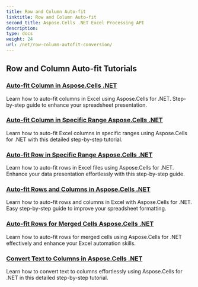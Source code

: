 ```yaml
---
title: Row and Column Auto-fit
linktitle: Row and Column Auto-fit
second_title: Aspose.Cells .NET Excel Processing API
description: 
type: docs
weight: 24
url: /net/row-column-autofit-conversion/
---
```


## Row and Column Auto-fit Tutorials
### [Auto-fit Column in Aspose.Cells .NET](./autofit-column-aspose-cells/)
Learn how to auto-fit columns in Excel using Aspose.Cells for .NET. Step-by-step guide to enhance your spreadsheet presentation.
### [Auto-fit Column in Specific Range Aspose.Cells .NET](./autofit-column-specific-range/)
Learn how to auto-fit Excel columns in specific ranges using Aspose.Cells for .NET with this detailed step-by-step tutorial.
### [Auto-fit Row in Specific Range Aspose.Cells .NET](./autofit-row-specific-range/)
Learn how to auto-fit rows in Excel files using Aspose.Cells for .NET. Enhance your data presentation effortlessly with this step-by-step guide.
### [Auto-fit Rows and Columns in Aspose.Cells .NET](./autofit-rows-columns/)
Learn how to auto-fit rows and columns in Excel with Aspose.Cells for .NET. Easy step-by-step guide to improve your spreadsheet formatting.
### [Auto-fit Rows for Merged Cells Aspose.Cells .NET](./autofit-rows-merged-cells/)
Learn how to auto-fit rows for merged cells using Aspose.Cells for .NET effectively and enhance your Excel automation skills.
### [Convert Text to Columns in Aspose.Cells .NET](./convert-text-to-columns/)
Learn how to convert text to columns effortlessly using Aspose.Cells for .NET in this detailed step-by-step tutorial.